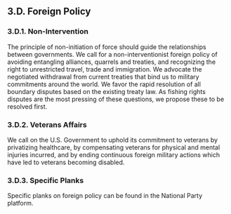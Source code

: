 ## 3.D. Foreign Policy

### 3.D.1. Non-Intervention
The principle of non-initiation of force should guide the relationships between governments. We call for a non-interventionist foreign policy of avoiding entangling alliances, quarrels and treaties, and recognizing the right to unrestricted travel, trade and immigration. We advocate the negotiated withdrawal from current treaties that bind us to military commitments around the world. We favor the rapid resolution of all boundary disputes based on the existing treaty law. As fishing rights disputes are the most pressing of these questions, we propose these to be resolved first.

### 3.D.2. Veterans Affairs
We call on the U.S. Government to uphold its commitment to veterans by privatizing healthcare, by compensating veterans for physical and mental injuries incurred, and by ending continuous foreign military actions which have led to veterans becoming disabled.

### 3.D.3. Specific Planks
Specific planks on foreign policy can be found in the National Party platform.
